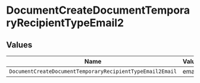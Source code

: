 # DocumentCreateDocumentTemporaryRecipientTypeEmail2


## Values

| Name                                                      | Value                                                     |
| --------------------------------------------------------- | --------------------------------------------------------- |
| `DocumentCreateDocumentTemporaryRecipientTypeEmail2Email` | email                                                     |